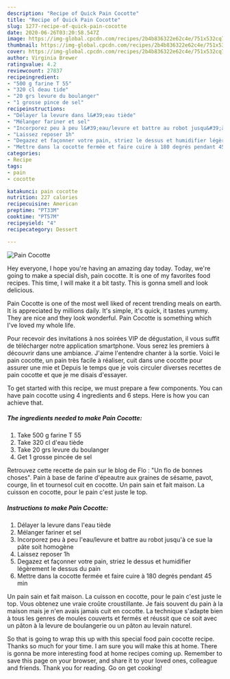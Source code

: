 ```yaml
---
description: "Recipe of Quick Pain Cocotte"
title: "Recipe of Quick Pain Cocotte"
slug: 1277-recipe-of-quick-pain-cocotte
date: 2020-06-26T03:20:58.547Z
image: https://img-global.cpcdn.com/recipes/2b4b836322e62c4e/751x532cq70/pain-cocotte-photo-principale-de-la-recette.jpg
thumbnail: https://img-global.cpcdn.com/recipes/2b4b836322e62c4e/751x532cq70/pain-cocotte-photo-principale-de-la-recette.jpg
cover: https://img-global.cpcdn.com/recipes/2b4b836322e62c4e/751x532cq70/pain-cocotte-photo-principale-de-la-recette.jpg
author: Virginia Brewer
ratingvalue: 4.2
reviewcount: 27837
recipeingredient:
- "500 g farine T 55"
- "320 cl deau tide"
- "20 grs levure du boulanger"
- "1 grosse pince de sel"
recipeinstructions:
- "Délayer la levure dans l&#39;eau tiède"
- "Mélanger fariner et sel"
- "Incorporez peu à peu l&#39;eau/levure et battre au robot jusqu&#39;à ce sue la pâte soit homogène"
- "Laissez reposer 1h"
- "Degazez et façonner votre pain, striez le dessus et humidifier légèrement le dessus du pain"
- "Mettre dans la cocotte fermée et faire cuire à 180 degrés pendant 45 min"
categories:
- Recipe
tags:
- pain
- cocotte

katakunci: pain cocotte 
nutrition: 227 calories
recipecuisine: American
preptime: "PT33M"
cooktime: "PT57M"
recipeyield: "4"
recipecategory: Dessert

---
```



![Pain Cocotte](https://img-global.cpcdn.com/recipes/2b4b836322e62c4e/751x532cq70/pain-cocotte-photo-principale-de-la-recette.jpg)

Hey everyone, I hope you're having an amazing day today. Today, we're going to make a special dish, pain cocotte. It is one of my favorites food recipes. This time, I will make it a bit tasty. This is gonna smell and look delicious.

Pain Cocotte is one of the most well liked of recent trending meals on earth. It is appreciated by millions daily. It's simple, it's quick, it tastes yummy. They are nice and they look wonderful. Pain Cocotte is something which I've loved my whole life.

Pour recevoir des invitations à nos soirées VIP de dégustation, il vous suffit de télécharger notre application smartphone. Vous serez les premiers à découvrir dans une ambiance. J&#39;aime l&#39;entendre chanter à la sortie. Voici le pain cocotte, un pain très facile à réaliser, cuit dans une cocotte pour assurer une mie et Depuis le temps que je vois circuler diverses recettes de pain cocotte et que je me disais d&#39;essayer.


To get started with this recipe, we must prepare a few components. You can have pain cocotte using 4 ingredients and 6 steps. Here is how you can achieve that.

<!--inarticleads1-->

##### The ingredients needed to make Pain Cocotte:

1. Take 500 g farine T 55
1. Take 320 cl d&#39;eau tiède
1. Take 20 grs levure du boulanger
1. Get 1 grosse pincée de sel


Retrouvez cette recette de pain sur le blog de Flo : &#34;Un flo de bonnes choses&#34;. Pain à base de farine d&#39;épeautre aux graines de sésame, pavot, courge, lin et tournesol cuit en cocotte. Un pain sain et fait maison. La cuisson en cocotte, pour le pain c&#39;est juste le top. 

<!--inarticleads2-->

##### Instructions to make Pain Cocotte:

1. Délayer la levure dans l&#39;eau tiède
1. Mélanger fariner et sel
1. Incorporez peu à peu l&#39;eau/levure et battre au robot jusqu&#39;à ce sue la pâte soit homogène
1. Laissez reposer 1h
1. Degazez et façonner votre pain, striez le dessus et humidifier légèrement le dessus du pain
1. Mettre dans la cocotte fermée et faire cuire à 180 degrés pendant 45 min


Un pain sain et fait maison. La cuisson en cocotte, pour le pain c&#39;est juste le top. Vous obtenez une vraie croûte croustillante. Je fais souvent du pain à la maison mais je n&#39;en avais jamais cuit en cocotte. La technique s&#39;adapte bien à tous les genres de moules couverts et fermés et réussit que ce soit avec un pâton à la levure de boulangerie ou un pâton au levain naturel. 

So that is going to wrap this up with this special food pain cocotte recipe. Thanks so much for your time. I am sure you will make this at home. There is gonna be more interesting food at home recipes coming up. Remember to save this page on your browser, and share it to your loved ones, colleague and friends. Thank you for reading. Go on get cooking!
